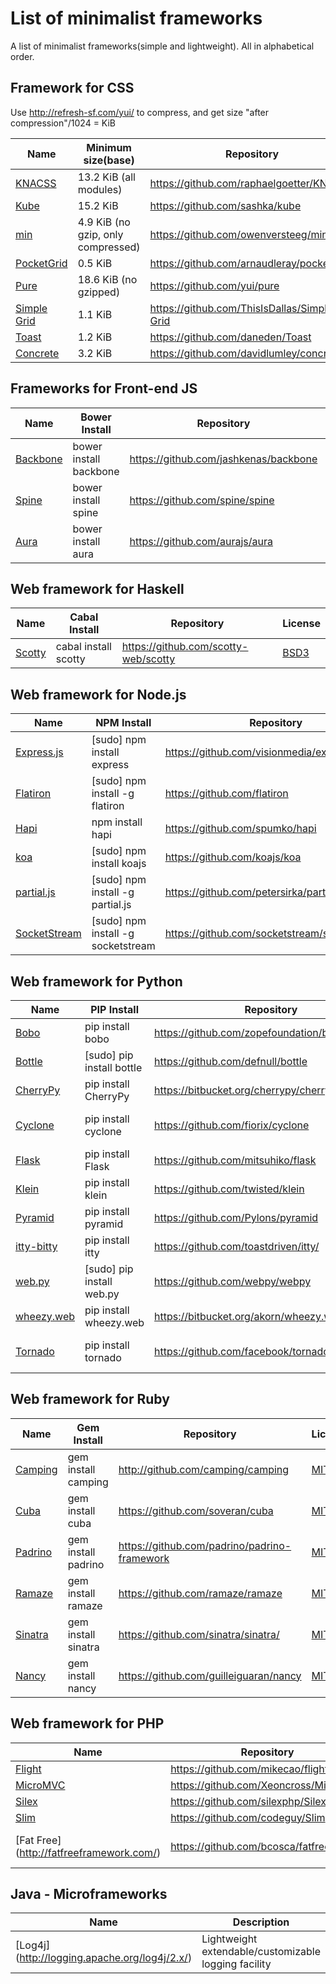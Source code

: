 List of minimalist frameworks
=========================
A list of minimalist frameworks(simple and lightweight). All in alphabetical order.

## Framework for CSS
Use http://refresh-sf.com/yui/ to compress, and get size "after compression"/1024 = KiB

Name | Minimum size(base) | Repository | License
--- | --- | --- | ---
[KNACSS](http://knacss.com/) | 13.2 KiB (all modules) | https://github.com/raphaelgoetter/KNACSS | [WTFPL](https://en.wikipedia.org/wiki/WTFPL)
[Kube](http://imperavi.com/kube/) | 15.2 KiB | https://github.com/sashka/kube | Unknown
[min](http://minfwk.com/) | 4.9 KiB (no gzip, only compressed) | https://github.com/owenversteeg/min | [MIT](http://opensource.org/licenses/MIT)
[PocketGrid](http://arnaudleray.github.io/pocketgrid/) | 0.5 KiB | https://github.com/arnaudleray/pocketgrid | [MIT](http://opensource.org/licenses/MIT)
[Pure](http://purecss.io/) | 18.6 KiB (no gzipped) | https://github.com/yui/pure | [BSD](https://en.wikipedia.org/wiki/BSD_licenses)
[Simple Grid](http://thisisdallas.github.io/Simple-Grid/) | 1.1 KiB | https://github.com/ThisIsDallas/Simple-Grid | Unknown
[Toast](https://daneden.me/toast/) | 1.2 KiB | https://github.com/daneden/Toast | Unknown
[Concrete](http://davidlumley.github.io/concrete/) | 3.2 KiB | https://github.com/davidlumley/concrete | [MIT](http://opensource.org/licenses/MIT)

## Frameworks for Front-end JS

Name | Bower Install | Repository | License
--- | --- | --- | ---
[Backbone](http://backbonejs.org) | bower install backbone | https://github.com/jashkenas/backbone | [MIT](http://opensource.org/licenses/MIT)
[Spine](http://spinejs.com/) | bower install spine | https://github.com/spine/spine |  [MIT](http://opensource.org/licenses/MIT)
[Aura](http://aurajs.com/) | bower install aura | https://github.com/aurajs/aura | [MIT](http://opensource.org/licenses/MIT)

## Web framework for Haskell
Name | Cabal Install | Repository | License
--- | --- | --- | ---
[Scotty](http://hackage.haskell.org/package/scotty) | cabal install scotty | https://github.com/scotty-web/scotty | [BSD3](http://opensource.org/licenses/BSD-3-Clause)

## Web framework for Node.js
Name | NPM Install | Repository | License
--- | --- | --- | ---
[Express.js](http://expressjs.com/)| \[sudo\] npm install express | https://github.com/visionmedia/express | [MIT](http://opensource.org/licenses/MIT)
[Flatiron](http://flatironjs.org/) | \[sudo\] npm install -g flatiron | https://github.com/flatiron | [MIT](http://opensource.org/licenses/MIT)
[Hapi](http://spumko.github.io/)| npm install hapi | https://github.com/spumko/hapi | Unknown
[koa](https://github.com/koajs/koa) | \[sudo\] npm install koajs | https://github.com/koajs/koa | [MIT](http://opensource.org/licenses/MIT)
[partial.js](http://www.partialjs.com/) | \[sudo\] npm install -g partial.js| https://github.com/petersirka/partial.js| [MIT](http://opensource.org/licenses/MIT)
[SocketStream](http://www.socketstream.org/) | \[sudo\] npm install -g socketstream | https://github.com/socketstream/socketstream | [MIT](https://github.com/socketstream/socketstream/blob/master/LICENSE)

## Web framework for Python
Name |  PIP Install | Repository | License
--- | --- | --- | ---
[Bobo](http://bobo.digicool.com/) | pip install bobo | https://github.com/zopefoundation/bobo | [ZPL 2.1](https://en.wikipedia.org/wiki/Zope_Public_License)
[Bottle](http://bottlepy.org/docs/dev/) | \[sudo\] pip install bottle | https://github.com/defnull/bottle | [MIT](https://en.wikipedia.org/wiki/MIT_License)
[CherryPy](http://www.cherrypy.org/) | pip install CherryPy | https://bitbucket.org/cherrypy/cherrypy/overview | [BSD](https://en.wikipedia.org/wiki/BSD_licenses)
[Cyclone](http://cyclone.io/) | pip install cyclone | https://github.com/fiorix/cyclone | [Apache License 2.0](http://www.apache.org/licenses/)
[Flask](http://flask.pocoo.org/) | pip install Flask | https://github.com/mitsuhiko/flask | [BSD](https://en.wikipedia.org/wiki/BSD_licenses)
[Klein](https://github.com/twisted/klein) | pip install klein | https://github.com/twisted/klein | [MIT](https://en.wikipedia.org/wiki/MIT_License) 
[Pyramid](http://www.pylonsproject.org/) | pip install pyramid | https://github.com/Pylons/pyramid | [BSD-derived](http://www.repoze.org/LICENSE.txt)
[itty-bitty](https://github.com/toastdriven/itty/) | pip install itty | https://github.com/toastdriven/itty/ | [BSD](Link)
[web.py](http://webpy.org/) | \[sudo\] pip install web.py | https://github.com/webpy/webpy | Public domain
[wheezy.web](http://pythonhosted.org/wheezy.web/) | pip install wheezy.web | https://bitbucket.org/akorn/wheezy.web | [MIT](https://en.wikipedia.org/wiki/MIT_License)
[Tornado](http://www.tornadoweb.org/en/stable/) | pip install tornado | https://github.com/facebook/tornado | [Apache License 2.0](http://www.apache.org/licenses/)

## Web framework for Ruby
Name | Gem Install | Repository | License
--- | --- | --- | ---
[Camping](http://camping.io/) | gem install camping | http://github.com/camping/camping | [MIT](http://opensource.org/licenses/MIT)
[Cuba](http://cuba.is/) | gem install cuba | https://github.com/soveran/cuba | [MIT](http://opensource.org/licenses/MIT)
[Padrino](http://www.padrinorb.com/) | gem install padrino | https://github.com/padrino/padrino-framework | [MIT](http://opensource.org/licenses/MIT)
[Ramaze](http://ramaze.net/) | gem install ramaze | https://github.com/ramaze/ramaze | [MIT](http://opensource.org/licenses/MIT)
[Sinatra](http://www.sinatrarb.com/) | gem install sinatra | https://github.com/sinatra/sinatra/ | [MIT](http://opensource.org/licenses/MIT)
[Nancy](http://guilleiguaran.github.io/nancy/) | gem install nancy | https://github.com/guilleiguaran/nancy | [MIT](http://opensource.org/licenses/MIT)

## Web framework for PHP
Name | Repository | License
--- | --- | ---
[Flight](http://flightphp.com/)| https://github.com/mikecao/flight | [MIT](http://opensource.org/licenses/MIT)
[MicroMVC](http://micromvc.com/)| https://github.com/Xeoncross/MicroMVC | [MIT](http://opensource.org/licenses/MIT)
[Silex](http://silex.sensiolabs.org/)| https://github.com/silexphp/Silex | [MIT](http://opensource.org/licenses/MIT)
[Slim](http://slimframework.com/)| https://github.com/codeguy/Slim | [MIT](http://opensource.org/licenses/MIT)
[Fat Free] (http://fatfreeframework.com/) | https://github.com/bcosca/fatfree | [GPL 3] (http://www.gnu.org/licenses/gpl-3.0.html)

## Java - Microframeworks
Name | Description | Maven groupId/artifact | License 
--- | --- | --- | --- 
[Log4j] (http://logging.apache.org/log4j/2.x/) | Lightweight extendable/customizable logging facility | org.apache.logging.log4j : {log4j-api, log4j-core} | [Apache License V2](https://www.apache.org/licenses/LICENSE-2.0.html)
